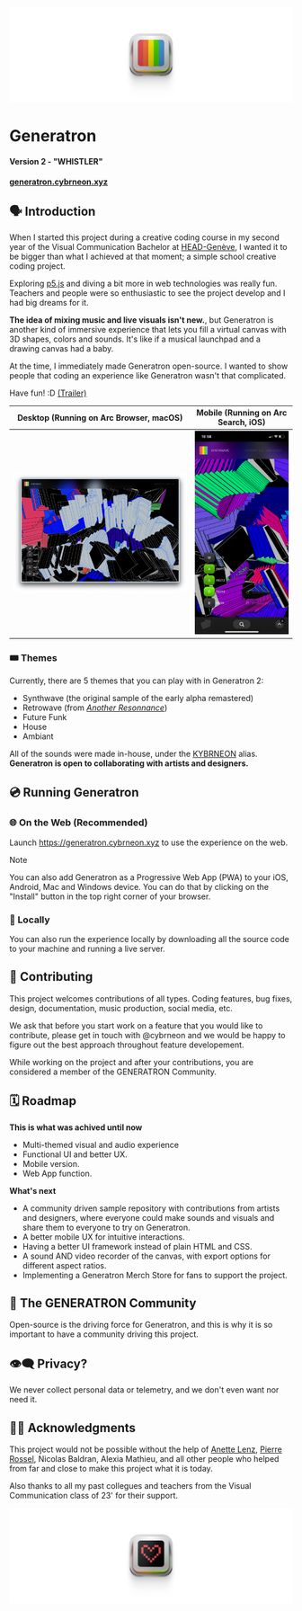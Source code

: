 ![GENERATRON 2.0](/assets/img/github/github_hero.png)

# Generatron
#### Version 2 - "WHISTLER"
#### [generatron.cybrneon.xyz](https://generatron.cybrneon.xyz/)

## 🗣️ Introduction
When I started this project during a creative coding course in my second year of the Visual Communication Bachelor at [HEAD-Genève](https://www.hesge.ch/head/), I wanted it to be bigger than what I achieved at that moment; a simple school creative coding project.

Exploring [p5.js](https://p5js.org/) and diving a bit more in web technologies was really fun. Teachers and people were so enthusiastic to see the project develop and I had big dreams for it.

**The idea of mixing music and live visuals isn't new.**, but Generatron is another kind of immersive experience that lets you fill a virtual canvas with 3D shapes, colors and sounds. It's like if a musical launchpad and a drawing canvas had a baby.

At the time, I immediately made Generatron open-source. I wanted to show people that coding an experience like Generatron wasn't that complicated.

Have fun! :D
[(Trailer)](https://youtu.be/UmbfHNBiUrY?si=hyISk1_YfCPqRyXA)

Desktop (Running on Arc Browser, macOS)             |  Mobile (Running on Arc Search, iOS)
:-------------------------:|:-------------------------:
![](/assets/img/screenshots/generatron-pwa-screenshot1.png)  |  ![](/assets/img/screenshots/generatron-pwa-screenshot2.png)


### 🎟️ Themes
Currently, there are 5 themes that you can play with in Generatron 2:
- Synthwave (the original sample of the early alpha remastered)
- Retrowave (from [*Another Resonnance*](https://youtu.be/8_Ccd9WUqMU?si=oUBIkVlTQY1_RxJf))
- Future Funk
- House
- Ambiant

All of the sounds were made in-house, under the [KYBRNEON](https://open.spotify.com/artist/48nqLcH2xb1ufAYrkBlTwk?si=m82mOcQyTs222c-1zkKndg) alias.
**Generatron is open to collaborating with artists and designers.**

## 💿 Running Generatron
### 🌐 On the Web (Recommended)
Launch https://generatron.cybrneon.xyz to use the experience on the web.

> [!NOTE]  
> You can also add Generatron as a Progressive Web App (PWA) to your iOS, Android, Mac and Windows device. You can do that by clicking on the "Install" button in the top right corner of your browser.

### 💾 Locally
You can also run the experience locally by downloading all the source code to your machine and running a live server.

## 🧬 Contributing
This project welcomes contributions of all types. Coding features, bug fixes, design, documentation, music production, social media, etc.

We ask that before you start work on a feature that you would like to contribute, please get in touch with @cybrneon and we would be happy to figure out the best approach throughout feature developement.

While working on the project and after your contributions, you are considered a member of the GENERATRON Community.

## 🗓️ Roadmap
**This is what was achived until now**
- Multi-themed visual and audio experience
- Functional UI and better UX.
- Mobile version.
- Web App function.

**What's next**
- A community driven sample repository with contributions from artists and designers, where everyone could make sounds and visuals and share them to everyone to try on Generatron.
- A better mobile UX for intuitive interactions.
- Having a better UI framework instead of plain HTML and CSS.
- A sound AND video recorder of the canvas, with export options for different aspect ratios.
- Implementing a Generatron Merch Store for fans to support the project.

## 🏡 The GENERATRON Community
Open-source is the driving force for Generatron, and this is why it is so important to have a community driving this project.

## 👁️‍🗨️ Privacy?
We never collect personal data or telemetry, and we don't even want nor need it.

## 👏🏼 Acknowledgments
This project would not be possible without the help of [Anette Lenz](https://www.instagram.com/anettelenz/), [Pierre Rossel](https://www.instagram.com/pierre.rossel/?hl=en), Nicolas Baldran, Alexia Mathieu, and all other people who helped from far and close to make this project what it is today.

Also thanks to all my past collegues and teachers from the Visual Communication class of 23' for their support.

![](/assets/img/github/github_hero-love.png)